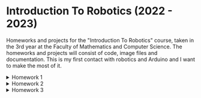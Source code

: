 # Introduction To Robotics (2022 - 2023)
Homeworks and projects for the "Introduction To Robotics" course, taken in the 3rd year at the Faculty of Mathematics and Computer Science. The homeworks and projects will consist of code, image files and documentation. This is my first contact with robotics and Arduino and I want to make the most of it.

<details>
<summary> Homework 1 </summary>

# Homework 1

### Task
Using a separate potentiometer in controlling each of the colors of the RGB led (Red, Green and Blue). The control must be done with digital electronics (aka the value of the potentiometer must be read with Arduino, and a mapped value must be written to each of the pins connected to the led).

### Solution
I used 3 variables corresponding to the Red, Green and Blue colors to store the value read from each of the potentiometers (redAnalogValue, greenAnalogValue, blueAnalogValue). Then I mapped those values to the intensity value for each color of the LED using the map() function and stored the mapped values in 3 variables: redValue, greenValue, blueValue. In the end, I passed the mapped values to the pins that the LED is connected to using the analogWrite() function.

### Components used
- 1x RGB LED
- 3x Potentiometers
- 3x Resistors (330 Ω)
- Wires

### Picture and scheme of the setup

<p float = "left">
    <img src = "https://user-images.githubusercontent.com/34553466/198073146-00734fee-80fe-4749-86ed-1c23608bd8ce.png" height = "450" width = 45%>
    <img src = "https://user-images.githubusercontent.com/34553466/198073190-bce97339-9b69-43d1-a48b-790c34924ac2.jpg" height = "450" width = 45%>
</p>

### Link for the showcase video
https://www.youtube.com/shorts/Luyyr2wGY1Y
</details>

<details>
<summary> Homework 2 </summary>

# Homework 2

### Task
Building the traffic lights for a crosswalk. There will be 2 LEDs used to represent the traffic lights for pedestrians (red and green) and 3 LEDs used to represent the traffic lights for cars (red, yellow and green). The system will have 4 possible states: 
- State 1 (default, reinstated after state 4 ends): green light for cars,
red light for people, no sounds. Duration: indefinite, changed by
pressing the button.
- State 2 (initiated by counting down 8 seconds after a button press):
the light should be yellow for cars, red for people and no sounds.
Duration: 3 seconds.
- State 3 (initiated after state 2 ends): red for cars, green for people
and a beeping sound from the buzzer at a constant interval. Duration:
8 seconds.
- State 4 (initiated after state 3 ends): red for cars, blinking green
for people and a beeping sound from the buzzer, at a constant interval,
faster than the beeping in state 3. This state should last 4
seconds.

Pressing the button in any state other than state 1 should
NOT yield any actions!

### Solution
The system is controlled by a variable called systemState. I created a function for each of the 4 possible states and called the corresponding function depending on the systemState value in the loop() function. In the defaultState function, I used debounce to make sure that the button press was registered correctly and also checked that the systemState is equal to 1 (the system is in the default state) to make sure that the button press is only registered in this state (if the button is pressed during other state nothing happens). The other states functions control the lights for the cars and pedestrians and the sounds according to the task and change the systemState value in order to create the states flow. 

### Components used
- 5x LEDs
- 1x Button
- 1x Buzer
- 5x Resistors (330 Ω)
- 1x Resistor (100 Ω)
- Wires

### Picture and scheme of the setup

<p float = "left">
    <img src = "https://user-images.githubusercontent.com/34553466/199082018-d951aea6-38a5-41c4-96a0-5a7b6fae90a4.png" height = "450" width = 45%>
    <img src = "https://user-images.githubusercontent.com/34553466/199079548-0e334c71-ed21-42fd-96d3-067945a28d2d.jpg" height = "450" width = 45%>
</p>

### Link for the showcase video
https://www.youtube.com/shorts/SouPqYfCUUE
</details>

<details>
<summary> Homework 3 </summary>

# Homework 3
    
### Task
"Drawing" on the 7-segment display using the joystick to control the position of the segment. The system has the following states:
 - State 1 (default, but also initiated after a button press in State 2): Current position blinking. Can use the joystick to move from one position to neighbors. Short pressing the button toggles state 2. Long pressing the button in state 1 resets the entire display by turning all the segments OFF and moving the current position to the decimal point.
- State 2 (initiated after a button press in State 1): The current segment stops blinking, adopting the state of the segment before selection (ON or OFF). Toggling the X (or Y) axis should change the segment state from ON to OFF or from OFF to ON. Clicking the joystick should save the segment state and exit back to state 1.
Long pressing the button to reset should only be available in State 1.

Possible moves:
| Current segment |  UP | DOWN | LEFT | RIGHT |
|:---------------:|:---:|:----:|:----:|:-----:|
|        a        | N/A |   g  |   f  |   b   |
|        b        |  a  |   g  |   f  |  N/A  |
|        c        |  g  |   d  |   e  |   dp  |
|        d        |  g  |  N/A |   e  |   c   |
|        e        |  g  |   d  |  N/A |   c   |
|        f        |  a  |   g  |  N/A |   b   |
|        g        |  a  |   d  |  N/A |  N/A  |
|        dp       | N/A |  N/A |   c  |  N/A  |
    
### Solution
The variable systemState is used to toggle between the 2 states, each having its own function. In the state1() function, I made the current segment blink and read the X and Y values of the joystick in order to change the segments according to the possible movements. I used the possibleMovements matrix to store the possible moves each segment can have (the matrix is 8x4, each row represents a segment and each column a direction). This matrix is used in the changeSegment() function, which takes the direction parameter and sets the next segment (for example if the current segment is a and the direction is right, the next segment will be b).
In the state2() function the state of the current segment is set to its last state (stored in the segmentsStates vector) and the X value of the joystick is read in order to change the state of the current segment. If the system is in state 1 and the button is pressed for long, the system will be reset, but if the button is pressed shortly, the system will go in the second state. If the system is in the second state and the button is pressed shortly, the system will go back to state 1.
    
### Components used
- 1x 7-segment display
- 1x joystick
- 2x Resistors (1000 Ω)
- Wires
    
### Picture and scheme of the setup
<p float = "left">
    <img src = "https://user-images.githubusercontent.com/34553466/200983636-ce241dc1-1184-4629-a9ad-1f0bb487c07b.png" height = "450" width = 45%>
    <img src = "https://user-images.githubusercontent.com/34553466/200983963-f25ed159-6b43-40ef-8db8-c0017f0b523a.jpg" height = "450" width = 45%>
</p>
    
### Link for the showcase video
https://www.youtube.com/watch?v=EEjVxh2KkmE 
</details>

